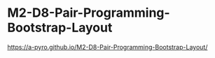 # M2-D8-Pair-Programming-Bootstrap-Layout
https://a-pyro.github.io/M2-D8-Pair-Programming-Bootstrap-Layout/
